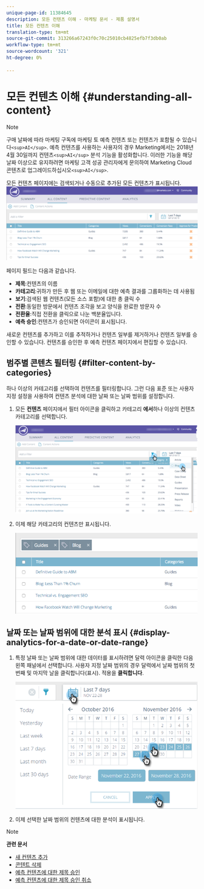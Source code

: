 ```yaml
---
unique-page-id: 11384645
description: 모든 컨텐츠 이해 - 마케팅 문서 - 제품 설명서
title: 모든 컨텐츠 이해
translation-type: tm+mt
source-git-commit: 313266a67243f0c70c25010cb4825efb7f3db0ab
workflow-type: tm+mt
source-wordcount: '321'
ht-degree: 0%

---
```



# 모든 컨텐츠 이해 {#understanding-all-content}

>[!NOTE]
>
>구매 날짜에 따라 마케팅 구독에 마케팅 토 예측 컨텐츠 또는 컨텐츠가 포함될 수 있습니다`<sup>AI</sup>`. 예측 컨텐츠를 사용하는 사용자의 경우 Marketing에서는 2018년 4월 30일까지 컨텐츠`<sup>AI</sup>` 분석 기능을 활성화합니다. 이러한 기능을 해당 날짜 이상으로 유지하려면 마케팅 고객 성공 관리자에게 문의하여 Marketing Cloud 콘텐츠로 업그레이드하십시오`<sup>AI</sup>`.

모든 컨텐츠 페이지에는 검색되거나 수동으로 추가된 모든 컨텐츠가 표시됩니다.   ![](assets/image2017-10-3-9-3a4-3a56.png)

페이지 필드는 다음과 같습니다.

* **제목**:컨텐츠의 이름
* **카테고리**:귀하가 만든 후 웹 또는 이메일에 대한 예측 결과를 그룹화하는 데 사용됨
* **보기**:검색된 웹 컨텐츠(모든 소스 포함)에 대한 총 클릭 수
* **전환**:동일한 방문에서 컨텐츠 조각을 보고 양식을 완료한 방문자 수
* **전환율**:직접 전환을 클릭으로 나눈 백분율입니다.
* **예측 승인**:컨텐츠가 승인되면 아이콘이 표시됩니다.

새로운 컨텐츠를 추가하고 이를 추적하거나 컨텐츠 일부를 제거하거나 컨텐츠 일부를 승인할 수 있습니다. 컨텐츠를 승인한 후 예측 컨텐츠 페이지에서 편집할 수 있습니다.

## 범주별 콘텐츠 필터링  {#filter-content-by-categories}

하나 이상의 카테고리를 선택하여 컨텐츠를 필터링합니다. 그런 다음 표준 또는 사용자 지정 설정을 사용하여 컨텐츠 분석에 대한 날짜 또는 날짜 범위를 설정합니다.

1. 모든 **컨텐츠** 페이지에서 필터 아이콘을 클릭하고 카테고리 **에서**&#x200B;하나 이상의 컨텐츠 카테고리를 선택합니다.

   ![](assets/image2017-10-3-9-3a5-3a52.png)

1. 이제 해당 카테고리의 컨텐츠만 표시됩니다.

   ![](assets/image2017-10-3-9-3a6-3a23.png)

## 날짜 또는 날짜 범위에 대한 분석 표시 {#display-analytics-for-a-date-or-date-range}

1. 특정 날짜 또는 날짜 범위에 대한 데이터를 표시하려면 달력 아이콘을 클릭한 다음 왼쪽 패널에서 선택합니다. 사용자 지정 날짜 범위의 경우 달력에서 날짜 범위의 첫 번째 및 마지막 날을 클릭합니다(표시). 적용을 **클릭합니다**.

   ![](assets/all-content-calendar-filter-hands.png)

1. 이제 선택한 날짜 범위의 컨텐츠에 대한 분석이 표시됩니다.

>[!NOTE]
>
>**관련 문서**
>
>* [새 컨텐츠 추가](add-new-content.md)
>* [콘텐트 삭제](delete-content.md)
>* [예측 컨텐츠에 대한 제목 승인](approve-a-title-for-predictive-content.md)
>* [예측 컨텐츠에 대한 제목 승인 취소](unapprove-a-title-for-predictive-content.md)

>



